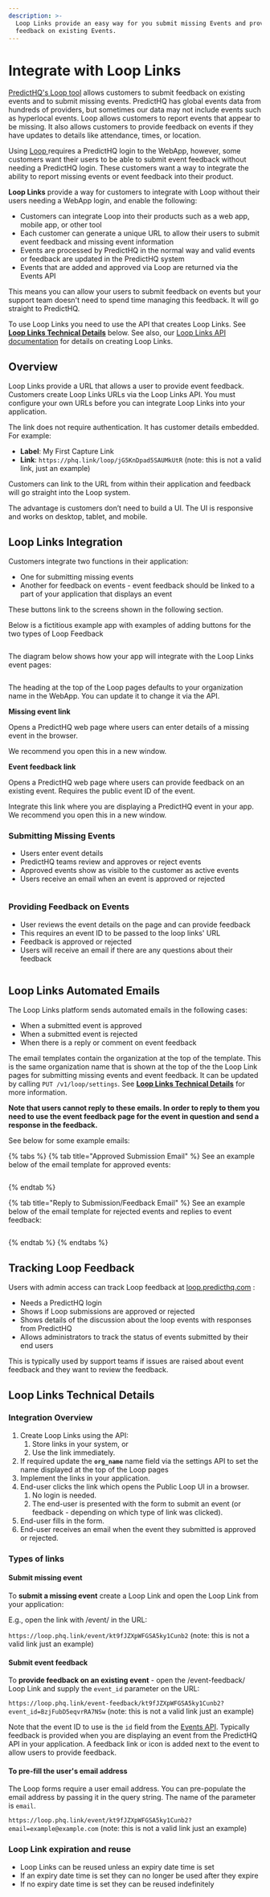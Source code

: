 ```yaml
---
description: >-
  Loop Links provide an easy way for you submit missing Events and provide
  feedback on existing Events.
---
```


# Integrate with Loop Links

[PredictHQ's Loop tool](https://www.predicthq.com/tools/loop) allows customers to submit feedback on existing events and to submit missing events. PredictHQ has global events data from hundreds of providers, but sometimes our data may not include events such as hyperlocal events. Loop allows customers to report events that appear to be missing. It also allows customers to provide feedback on events if they have updates to details like attendance, times, or location.

Using [Loop ](https://loop.predicthq.com/)requires a PredictHQ login to the WebApp, however, some customers want their users to be able to submit event feedback without needing a PredictHQ login. These customers want a way to integrate the ability to report missing events or event feedback into their product.

**Loop Links** provide a way for customers to integrate with Loop without their users needing a WebApp login, and enable the following:

* Customers can integrate Loop into their products such as a web app, mobile app, or other tool
* Each customer can generate a unique URL to allow their users to submit event feedback and missing event information
* Events are processed by PredictHQ in the normal way and valid events or feedback are updated in the PredictHQ system
* Events that are added and approved via Loop are returned via the Events API

This means you can allow your users to submit feedback on events but your support team doesn't need to spend time managing this feedback. It will go straight to PredictHQ.

To use Loop Links you need to use the API that creates Loop Links. See [**Loop Links Technical Details**](integrate-with-loop-links.md#loop-links-technical-details) below. See also, our [Loop Links API documentation](https://app.gitbook.com/s/kEFs8urDbSJqBmXUI3Lv/loop) for details on creating Loop Links.

## Overview

Loop Links provide a URL that allows a user to provide event feedback. Customers create Loop Links URLs via the Loop Links API. You must configure your own URLs before you can integrate Loop Links into your application.

The link does not require authentication. It has customer details embedded. For example:

* **Label**: My First Capture Link
* **Link**: `https://phq.link/loop/jG5KnDpad5SAUMkUtR` (note: this is not a valid link, just an example)

Customers can link to the URL from within their application and feedback will go straight into the Loop system.

The advantage is customers don’t need to build a UI. The UI is responsive and works on desktop, tablet, and mobile.

## Loop Links Integration

Customers integrate two functions in their application:

* One for submitting missing events
* Another for feedback on events - event feedback should be linked to a part of your application that displays an event

These buttons link to the screens shown in the following section.

Below is a fictitious example app with examples of adding buttons for the two types of Loop Feedback

<figure><img src="../../.gitbook/assets/example-app-with-loop-links (1).png" alt=""><figcaption></figcaption></figure>

The diagram below shows how your app will integrate with the Loop Links event pages:

<figure><img src="../../.gitbook/assets/loop-links-integrated-example.png" alt=""><figcaption></figcaption></figure>

The heading at the top of the Loop pages defaults to your organization name in the WebApp. You can update it to change it via the API.

**Missing event link**

Opens a PredictHQ web page where users can enter details of a missing event in the browser.

We recommend you open this in a new window.

**Event feedback link**

Opens a PredictHQ web page where users can provide feedback on an existing event. Requires the public event ID of the event.

Integrate this link where you are displaying a PredictHQ event in your app. We recommend you open this in a new window.

### Submitting Missing Events

* Users enter event details
* PredictHQ teams review and approves or reject events
* Approved events show as visible to the customer as active events
* Users receive an email when an event is approved or rejected

<figure><img src="../../.gitbook/assets/loop-submit-missing-event.png" alt=""><figcaption></figcaption></figure>

### Providing Feedback on Events

* User reviews the event details on the page and can provide feedback
* This requires an event ID to be passed to the loop links' URL
* Feedback is approved or rejected
* Users will receive an email if there are any questions about their feedback

<figure><img src="../../.gitbook/assets/loop-event-feedback.png" alt=""><figcaption></figcaption></figure>

## Loop Links Automated Emails

The Loop Links platform sends automated emails in the following cases:

* When a submitted event is approved
* When a submitted event is rejected
* When there is a reply or comment on event feedback

The email templates contain the organization at the top of the template. This is the same organization name that is shown at the top of the the Loop Link pages for submitting missing events and event feedback. It can be updated by calling `PUT /v1/loop/settings`. See [**Loop Links Technical Details**](integrate-with-loop-links.md#loop-links-technical-details) for more information.

**Note that users cannot reply to these emails. In order to reply to them you need to use the event feedback page for the event in question and send a response in the feedback.**

See below for some example emails:

{% tabs %}
{% tab title="Approved Submission Email" %}
See an example below of the email template for approved events:

<figure><img src="../../.gitbook/assets/approved-event-loop-links-email.png" alt=""><figcaption></figcaption></figure>
{% endtab %}

{% tab title="Reply to Submission/Feedback Email" %}
See an example below of the email template for rejected events and replies to event feedback:

<figure><img src="../../.gitbook/assets/reply-event-loop-links-email.png" alt=""><figcaption></figcaption></figure>
{% endtab %}
{% endtabs %}

## Tracking Loop Feedback

Users with admin access can track Loop feedback at [loop.predicthq.com](https://loop.predicthq.com/) :

* Needs a PredictHQ login
* Shows if Loop submissions are approved or rejected
* Shows details of the discussion about the loop events with responses from PredictHQ
* Allows administrators to track the status of events submitted by their end users

This is typically used by support teams if issues are raised about event feedback and they want to review the feedback.

## Loop Links Technical Details

### Integration Overview

1. Create Loop Links using the API:
   1. Store links in your system, or
   2. Use the link immediately.
2. If required update the **`org_name`** name field via the settings API to set the name displayed at the top of the Loop pages
3. Implement the links in your application.
4. End-user clicks the link which opens the Public Loop UI in a browser.
   1. No login is needed.
   2. The end-user is presented with the form to submit an event (or feedback - depending on which type of link was clicked).
5. End-user fills in the form.
6. End-user receives an email when the event they submitted is approved or rejected.

### Types of links

#### Submit missing event

To **submit a missing event** create a Loop Link and open the Loop Link from your application:

E.g., open the link with /event/ in the URL:

`https://loop.phq.link/event/kt9fJZXpWFGSA5ky1Cunb2` (note: this is not a valid link just an example)

#### Submit event feedback

To **provide feedback on an existing event** - open the /event-feedback/ Loop Link and supply the `event_id` parameter on the URL:

`https://loop.phq.link/event-feedback/kt9fJZXpWFGSA5ky1Cunb2?event_id=BzjFubD5eqvrRA7NSw` (note: this is not a valid link just an example)

Note that the event ID to use is the `id` field from the [Events API](https://app.gitbook.com/s/kEFs8urDbSJqBmXUI3Lv/events). Typically feedback is provided when you are displaying an event from the PredictHQ API in your application. A feedback link or icon is added next to the event to allow users to provide feedback.

#### To pre-fill the user's email address

The Loop forms require a user email address. You can pre-populate the email address by passing it in the query string. The name of the parameter is `email`.

`https://loop.phq.link/event/kt9fJZXpWFGSA5ky1Cunb2?email=example@example.com` (note: this is not a valid link just an example)

### Loop Link expiration and reuse

* Loop Links can be reused unless an expiry date time is set
* If an expiry date time is set they can no longer be used after they expire
* If no expiry date time is set they can be reused indefinitely&#x20;
